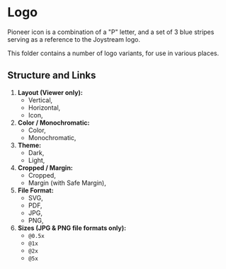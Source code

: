 # Logo

Pioneer icon is a combination of a "P" letter, and a set of 3 blue stripes serving as a reference to the Joystream logo.

This folder contains a number of logo variants, for use in various places.

## Structure and Links

1. **Layout (Viewer only):**
    - Vertical,
    - Horizontal,
    - Icon,
2. **Color / Monochromatic:**
    - Color,
    - Monochromatic,
3. **Theme:**
    - Dark,
    - Light,
4. **Cropped / Margin:**
    - Cropped,
    - Margin (with Safe Margin),
5. **File Format:**
    - SVG,
    - PDF,
    - JPG,
    - PNG,
6. **Sizes (JPG & PNG file formats only):**
    - `@0.5x`
    - `@1x`
    - `@2x`
    - `@5x`